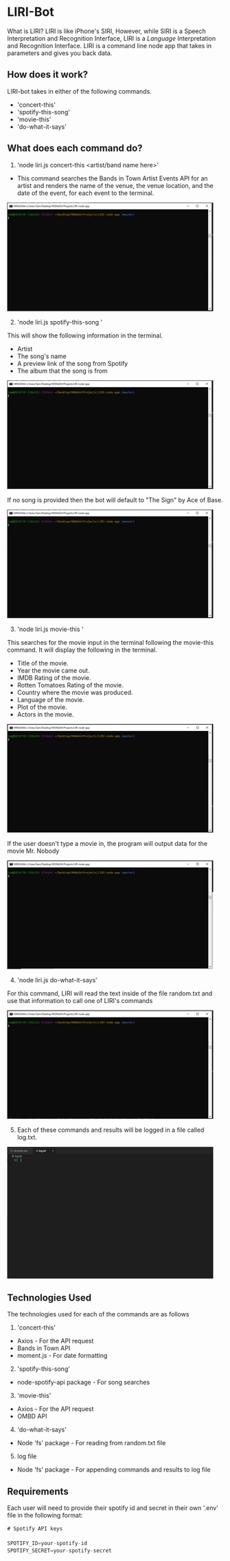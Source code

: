 # LIRI-Bot
What is LIRI? LIRI is like iPhone's SIRI, However, while SIRI is a Speech Interpretation and Recognition Interface, LIRI is a _Language_ Interpretation and Recognition Interface. LIRI is a command line node app that takes in parameters and gives you back data.

## How does it work?
LIRI-bot takes in either of the following commands.
* 'concert-this'
* 'spotify-this-song'
* 'movie-this'
* 'do-what-it-says'

## What does each command do?
1. 'node liri.js concert-this <artist/band name here>'
* This command searches the Bands in Town Artist Events API for an artist and renders the name of the venue, the venue location, and the date of the event, for each event to the terminal. 

![](./images/gif1.gif)

2. 'node liri.js spotify-this-song <song name here>'

This will show the following information in the terminal.
  * Artist
  * The song's name
  * A preview link of the song from Spotify
  * The album that the song is from

![](./images/gif2.gif)

If no song is provided then the bot will default to "The Sign" by Ace of Base.

![](./images/gif3.gif)

3. 'node liri.js movie-this <movie name here>'

This searches for the movie input in the terminal following the movie-this command. It will display the following in the terminal.
  * Title of the movie.
  * Year the movie came out.
  * IMDB Rating of the movie.
  * Rotten Tomatoes Rating of the movie.
  * Country where the movie was produced.
  * Language of the movie.
  * Plot of the movie.
  * Actors in the movie. 

![](./images/gif4.gif)

If the user doesn't type a movie in, the program will output data for the movie Mr. Nobody

![](./images/gif5.gif)

4. 'node liri.js do-what-it-says'

For this command, LIRI will read the text inside of the file random.txt and use that information to call one of LIRI's commands

![](./images/gif6.gif)

5. Each of these commands and results will be logged in a file called log.txt.

![](./images/gif7.gif)

## Technologies Used
The technologies used for each of the commands are as follows

1. 'concert-this'
* Axios - For the API request
* Bands in Town API
* moment.js - For date formatting

2. 'spotify-this-song'
* node-spotify-api package - For song searches

3. 'movie-this'
* Axios - For the API request
* OMBD API

4. 'do-what-it-says'
* Node 'fs' package - For reading from random.txt file

5. log file
* Node 'fs' package - For appending commands and results to log file

## Requirements
Each user will need to provide their spotify id and secret in their own '.env' file in the following format:

```js
# Spotify API keys

SPOTIFY_ID=your-spotify-id
SPOTIFY_SECRET=your-spotify-secret

```